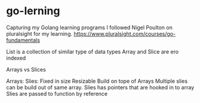 # go-lerning
Capturing my Golang learning programs 
I followed Nigel Poulton on pluralsight for my learning.
https://www.pluralsight.com/courses/go-fundamentals

List is a collection of similar type of data types
Array and Slice are ero indexed 

Arrays vs Slices

Arrays:                 Slies:
Fixed in size           Resizable
                        Build on tope of Arrays
                        Multiple slies can be build out of same array.
                        Slies has pointers that are hooked in to array
                        Slies are passed to function by reference

